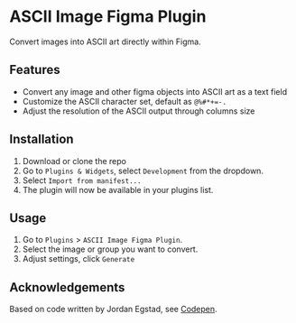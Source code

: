 # ASCII Image Figma Plugin

Convert images into ASCII art directly within Figma.

## Features

- Convert any image and other figma objects into ASCII art as a text field
- Customize the ASCII character set, default as `@%#*+=-. `
- Adjust the resolution of the ASCII output through columns size

## Installation

1. Download or clone the repo
2. Go to `Plugins & Widgets`, select `Development` from the dropdown.
3. Select `Import from manifest...`
4. The plugin will now be available in your plugins list.

## Usage

1. Go to `Plugins` > `ASCII Image Figma Plugin`.
2. Select the image or group you want to convert.
3. Adjust settings, click `Generate`

## Acknowledgements

Based on code written by Jordan Egstad, see [Codepen](https://codepen.io/egstad/pen/bGPZqdb/b63783a6d083aad428870cc3fc9b2250?editors=1010).
